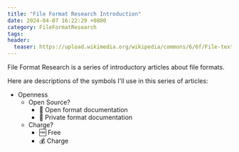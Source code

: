 ```yaml
---
title: "File Format Research Introduction"
date: 2024-04-07 16:22:29 +0800
category: FileFormatResearch
tags: 
header:
  teaser: https://upload.wikimedia.org/wikipedia/commons/6/6f/File-text-dynamic-color.png
---
```


File Format Research is a series of introductory articles about file formats.

Here are descriptions of the symbols I'll use in this series of articles:

* Openness
  * Open Source?
    * 📖 Open format documentation
    * 📕 Private format documentation
  * Charge?
    * 🆓 Free
    * 💰 Charge
